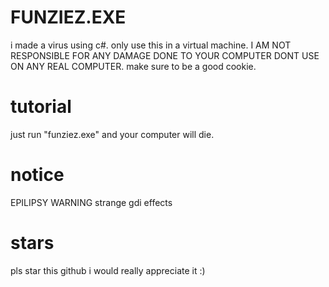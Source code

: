 # FUNZIEZ.EXE
i made a virus using c#. only use this in a virtual machine.
I AM NOT RESPONSIBLE FOR ANY DAMAGE DONE TO YOUR COMPUTER
DONT USE ON ANY REAL COMPUTER.
make sure to be a good cookie.
# tutorial
just run "funziez.exe" and your
computer will die.
# notice
EPILIPSY WARNING
strange gdi effects
# stars
pls star this github i would really appreciate it :)
